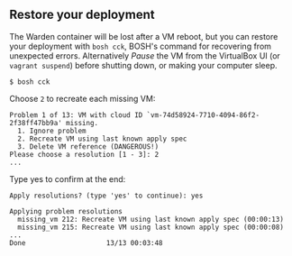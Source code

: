 ## Restore your deployment

The Warden container will be lost after a VM reboot, but you can restore your deployment with `bosh cck`, BOSH's command for recovering from unexpected errors. Alternatively *Pause* the VM from the VirtualBox UI (or `vagrant suspend`) before shutting down, or making your computer sleep.

```
$ bosh cck
```

Choose `2` to recreate each missing VM:

```
Problem 1 of 13: VM with cloud ID `vm-74d58924-7710-4094-86f2-2f38ff47bb9a' missing.
  1. Ignore problem
  2. Recreate VM using last known apply spec
  3. Delete VM reference (DANGEROUS!)
Please choose a resolution [1 - 3]: 2
...
```

Type yes to confirm at the end:

```
Apply resolutions? (type 'yes' to continue): yes

Applying problem resolutions
  missing_vm 212: Recreate VM using last known apply spec (00:00:13)
  missing_vm 215: Recreate VM using last known apply spec (00:00:08)
...
Done                    13/13 00:03:48
```
